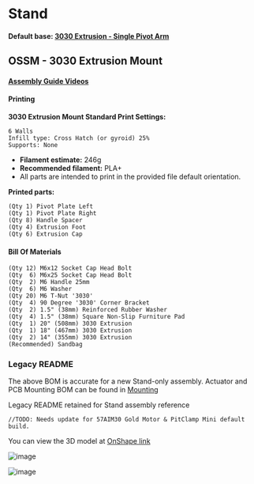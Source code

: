 # Stand

#### Default base: [3030 Extrusion - Single Pivot Arm](stand.md#ossm---3030-extrusion-mount)

## OSSM - 3030 Extrusion Mount

#### [Assembly Guide Videos](https://www.youtube.com/playlist?list=PLzSK7OAu3KNS-aOQfpv3f_BJH9GNdLJ7Q)

#### Printing

**3030 Extrusion Mount Standard Print Settings:**

```
6 Walls
Infill type: Cross Hatch (or gyroid) 25%
Supports: None
```

* **Filament estimate:** 246g
* **Recommended filament:** PLA+
* All parts are intended to print in the provided file default orientation.

**Printed parts:**

```
(Qty 1) Pivot Plate Left
(Qty 1) Pivot Plate Right
(Qty 8) Handle Spacer
(Qty 4) Extrusion Foot
(Qty 6) Extrusion Cap
```

#### Bill Of Materials

```
(Qty 12) M6x12 Socket Cap Head Bolt
(Qty  6) M6x25 Socket Cap Head Bolt
(Qty  2) M6 Handle 25mm
(Qty  6) M6 Washer
(Qty 20) M6 T-Nut '3030'
(Qty  4) 90 Degree '3030' Corner Bracket
(Qty  2) 1.5" (38mm) Reinforced Rubber Washer
(Qty  4) 1.5" (38mm) Square Non-Slip Furniture Pad
(Qty  1) 20" (508mm) 3030 Extrusion
(Qty  1) 18" (467mm) 3030 Extrusion
(Qty  2) 14" (355mm) 3030 Extrusion
(Recommended) Sandbag
```

### Legacy README

The above BOM is accurate for a new Stand-only assembly. Actuator and PCB Mounting BOM can be found in [Mounting](mounting/)

Legacy README retained for Stand assembly reference

```
//TODO: Needs update for 57AIM30 Gold Motor & PitClamp Mini default build. 
```

You can view the 3D model at[OnShape link](https://cad.onshape.com/documents/d520ea9a8cadb4ae8681f59b/w/00b211a6fa3b76c59ef28f4e/e/5f2c80d9d9c2433a7be7f789)

![image](https://github.com/KinkyMakers/OSSM-hardware/assets/12459679/b8dbea7e-1eda-442f-b299-4ad5ab392a34)

![image](https://github.com/KinkyMakers/OSSM-hardware/assets/12459679/ec249886-0299-4e7d-bc24-8ccde2e86aa1)
